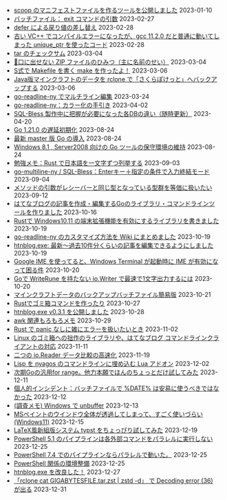 - [scoop のマニフェストファイルを作るツールを公開しました](entry-2023-01-10-111205.md) 2023-01-10
- [バッチファイル： exit コマンドの引数](entry-2023-02-27-223428.md) 2023-02-27
- [defer による戻り値の差し替え](entry-2023-02-28-103448.md) 2023-02-28
- [古い VC++ でコンパイルエラーになったが、gcc 11.2.0 だと普通に動いてしまった unique\_ptr を使ったコード](entry-2023-02-28-104937.md) 2023-02-28
- [tar のチェックサム](entry-2023-03-04-202300.md) 2023-03-04
- [💩口に出せない ZIP ファイルのひみつ（主に名前のせい）](entry-2023-03-04-205809.md) 2023-03-04
- [S式で Makefile を書く make を作ったよ！](entry-2023-03-06-002859.md) 2023-03-06
- [Java版マインクラフトのデータを rclone で「さくらぽけっと」へバックアップする](entry-2023-03-06-172246.md) 2023-03-06
- [go-readline-ny でマルチライン編集](entry-2023-03-24-233301.md) 2023-03-24
- [go-readline-ny：カラー化の手引き](entry-2023-04-02-230921.md) 2023-04-02
- [SQL-Bless 製作中に把握が必要になった各DBの違い（随時更新）](entry-2023-04-20-002234.md) 2023-04-20
- [Go 1.21.0 の遅延初期化](entry-2023-08-24-091242.md) 2023-08-24
- [最新 master 版 Go の導入](entry-2023-08-24-135141.md) 2023-08-24
- [Windows 8.1 , Server2008 向けの Go ツールの保守環境の維持](entry-2023-08-24-141840.md) 2023-08-24
- [勉強メモ：Rust で日本語を一文字ずつ列挙する](entry-2023-09-03-125304.md) 2023-09-03
- [go-multiline-ny / SQL-Bless：Enterキー＋指定の条件で入力終結モード](entry-2023-09-04-164233.md) 2023-09-04
- [メソッドの引数がレシーバーと同じ型となっている型群を等価に扱いたい](entry-2023-09-12-220001.md) 2023-09-12
- [はてなブログの記事を作成・編集するGoのライブラリ・コマンドラインツールを作りました](entry-2023-10-16-222836.md) 2023-10-16
- [Rustで Windows10,11 の端末拡張機能を有効にするライブラリを書きました](entry-2023-10-19-004113.md) 2023-10-19
- [go-readline-ny のカスタマイズ方法を Wiki にまとめました](entry-2023-10-19-005843.md) 2023-10-19
- [htnblog.exe: 最新～過去10件分くらいの記事を編集できるようにしました](entry-2023-10-19-031836.md) 2023-10-19
- [Google IME を使ってると、Windows Terminal が起動時に IME が有効になって困る件](entry-2023-10-20-111121.md) 2023-10-20
- [Goで WriteRune を持たない io.Writer で最速で1文字出力するには](entry-2023-10-20-140352.md) 2023-10-20
- [マインクラフトデータのバックアップバッチファイル簡易版](entry-2023-10-21-120022.md) 2023-10-21
- [Rustでゴミ箱コマンドを作ったり](entry-2023-10-27-023500.md) 2023-10-27
- [htnblog.exe v0.3.1 を公開しました](entry-2023-10-28-111030.md) 2023-10-28
- [awk 関連もろもろメモ](entry-2023-10-29-002448.md) 2023-10-29
- [Rust で panic なしに雑にエラーを扱いたいとき](entry-2023-11-02-013149.md) 2023-11-02
- [Linux のゴミ箱への拙作のライブラリや、はてなブログ コマンドラインクライアントの対応](entry-2023-11-11-012431.md) 2023-11-11
- [二つの io.Reader データ比較の高速化](entry-2023-11-19-114217.md) 2023-11-19
- [Lisp を nyagos のコマンドラインに埋め込む Lua アドオン](entry-2023-12-02-211728.md) 2023-12-02
- [次期Goの汎用for range。他力本願でほんのちょっとだけ試してみた](entry-2023-12-11-100053.md) 2023-12-11
- [個人的インシデント：バッチファイルで %DATE% は安易に使うべきではなかった](entry-2023-12-12-022837.md) 2023-12-12
- [(調査メモ) Windows で unbuffer](entry-2023-12-13-153635.md) 2023-12-13
- [MSペイントのウインドウ全体が透過してしまって、すごく使いづらい (Windows11)](entry-2023-12-15-113034.md) 2023-12-15
- [LaTeX風新組版システム typst をちょっぴり試してみた](entry-2023-12-19-100123.md) 2023-12-19
- [PowerShell 5.1 のパイプラインは各外部コマンドをパラレルに実行しない](entry-2023-12-25-121910.md) 2023-12-25
- [PowerShell 7.4 でのパイプラインならパラレルで動いた。](entry-2023-12-25-182525.md) 2023-12-25
- [PowerShell 関係の環境整備](entry-2023-12-25-221004.md) 2023-12-25
- [htnblog.exe を改良した！](entry-2023-12-27-105730.md) 2023-12-27
- [「rclone cat GIGABYTESFILE.tar.zst | zstd -d」 で Decoding error (36) が出る](entry-2023-12-31-184045.md) 2023-12-31
